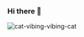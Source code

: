 ### Hi there 👋

<!--
- 🔭 I’m currently working on ...
- 🌱 I’m currently learning ...
- 👯 I’m looking to collaborate on ...
- 🤔 I’m looking for help with ...
- 💬 Ask me about ...
- 📫 How to reach me: ...
- 😄 Pronouns: ...
- ⚡ Fun fact: ...
-->

![cat-vibing-vibing-cat](https://user-images.githubusercontent.com/46086535/135990863-e0027891-8e3d-469f-9c30-e16a69c2f4d9.gif)
